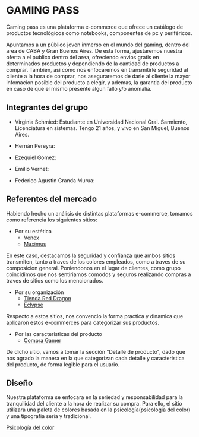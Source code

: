 # GAMING PASS

Gaming pass es una plataforma e-commerce que ofrece un catálogo de productos tecnológicos como notebooks, componentes de pc y periféricos. 

Apuntamos a un público joven inmerso en el mundo del gaming, dentro del area de CABA y Gran Buenos Aires. De esta forma, ajustaremos nuestra oferta a el publico dentro del area, ofreciendo envios gratis en determinados productos y dependiendo de la cantidad de productos a comprar. Tambien, asi como nos enfocaremos en transmitirle seguridad al cliente a la hora de comprar, nos aseguraremos de darle al cliente la mayor infomacion posible del producto a elegir, y ademas, la garantia del producto en caso de que el mismo presente algun fallo y/o anomalia.

## Integrantes del grupo

- Virginia Schmied: Estudiante en Universidad Nacional Gral. Sarmiento, Licenciatura en sistemas. Tengo 21 años, y vivo en San Miguel, Buenos Aires.

- Hernán Pereyra:

- Ezequiel Gomez:

- Emilio Vernet:

- Federico Agustin Granda Murua:

## Referentes del mercado

Habiendo hecho un análisis de distintas plataformas e-commerce, tomamos como referencia los siguientes sitios:

- Por su estética
  - [Venex](https://www.venex.com.ar/)
  - [Maximus](https://www.maximus.com.ar/)
  
En este caso, destacamos la seguridad y confianza que ambos sitios transmiten, tanto a traves de los colores empleados, como a traves de su composicion general. Poniendonos en el lugar de clientes, como grupo coincidimos que nos sentiriamos comodos y seguros realizando compras a traves de sitios como los mencionados.
  
- Por su organización
  - [Tienda Red Dragon](https://www.tiendaredragon.ar/)
  - [Eclypse](https://www.eclypse.com.ar/)
  
Respecto a estos sitios, nos convencio la forma practica y dinamica que aplicaron estos e-commerces para categorizar sus productos.

- Por las caracteristicas del producto
  - [Compra Gamer](https://compragamer.com/)
  
De dicho sitio, vamos a tomar la sección "Detalle de producto", dado que nos agrado la manera en la que categorizan cada detalle y caracteristica del producto, de forma legible para el usuario.


## Diseño

Nuestra plataforma se enfocara en la seriedad y responsabilidad para la tranquilidad del cliente a la hora de realizar su compra. Para ello, el sitio utilizara una paleta de colores basada en la psicología(psicologia del color) y una tipografia seria y tradicional.

[Psicología del color](https://www.psicologiadelcolor.es/johann-wolfgang-von-goethe-y-la-teoria-del-color/seriedad/)
